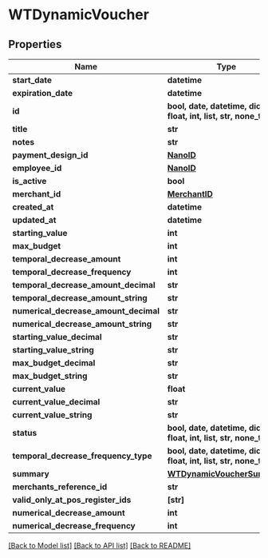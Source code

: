 # WTDynamicVoucher


## Properties
Name | Type | Description | Notes
------------ | ------------- | ------------- | -------------
**start_date** | **datetime** |  | 
**expiration_date** | **datetime** |  | 
**id** | **bool, date, datetime, dict, float, int, list, str, none_type** |  | 
**title** | **str** |  | 
**notes** | **str** |  | 
**payment_design_id** | [**NanoID**](NanoID.md) |  | 
**employee_id** | [**NanoID**](NanoID.md) |  | 
**is_active** | **bool** |  | 
**merchant_id** | [**MerchantID**](MerchantID.md) |  | 
**created_at** | **datetime** |  | 
**updated_at** | **datetime** |  | 
**starting_value** | **int** |  | 
**max_budget** | **int** |  | 
**temporal_decrease_amount** | **int** |  | 
**temporal_decrease_frequency** | **int** |  | 
**temporal_decrease_amount_decimal** | **str** |  | 
**temporal_decrease_amount_string** | **str** |  | 
**numerical_decrease_amount_decimal** | **str** |  | 
**numerical_decrease_amount_string** | **str** |  | 
**starting_value_decimal** | **str** |  | 
**starting_value_string** | **str** |  | 
**max_budget_decimal** | **str** |  | 
**max_budget_string** | **str** |  | 
**current_value** | **float** |  | 
**current_value_decimal** | **str** |  | 
**current_value_string** | **str** |  | 
**status** | **bool, date, datetime, dict, float, int, list, str, none_type** |  | 
**temporal_decrease_frequency_type** | **bool, date, datetime, dict, float, int, list, str, none_type** |  | 
**summary** | [**WTDynamicVoucherSummary**](WTDynamicVoucherSummary.md) |  | 
**merchants_reference_id** | **str** |  | [optional] 
**valid_only_at_pos_register_ids** | **[str]** |  | [optional] 
**numerical_decrease_amount** | **int** |  | [optional] 
**numerical_decrease_frequency** | **int** |  | [optional] 

[[Back to Model list]](../README.md#documentation-for-models) [[Back to API list]](../README.md#documentation-for-api-endpoints) [[Back to README]](../README.md)


